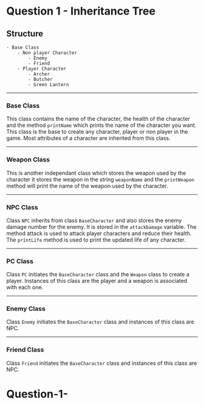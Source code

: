 # Question 1 - Inheritance Tree

## Structure

    - Base Class
        - Non player Character
            - Enemy 
            - Friend 
        - Player Character
            - Archer 
            - Butcher
            - Green Lantern 

___

### Base Class

This class contains the name of the character, the health of the character and the method `printName` which prints the name of the character you want. This class is the base to create any character, player or non player in the game. Most attributes of a character are inherited from this class.

___

### Weapon Class

This is another independant class which stores the weapon used by the character it stores the weapon in the string `weaponName` and the `printWeapon` method will print the name of the weapon used by the character.
___

### NPC Class

Class `NPC` inherits from class `BaseCharacter` and also stores the enemy damage number for the enemy. It is stored in the `attackDamage` variable. The method attack is used to attack player characters and reduce their health. The `printLife` method is used to print the updated life of any character.

___

### PC Class

Class `PC` initiates the `BaseCharacter` class and the `Weapon` class to create a player. Instances of this class are the player and a weapon is associated with each one.

___

### Enemy Class

Class `Enemy` initiates the `BaseCharacter` class and instances of this class are NPC.

___

### Friend Class

Class `Friend` initiates the `BaseCharacter` class and instances of this class are NPC.
# Question-1-
